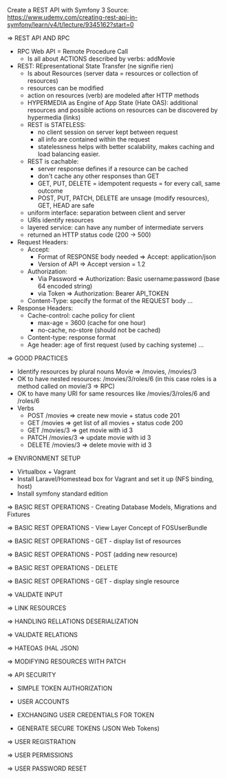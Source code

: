 Create a REST API with Symfony 3
Source: https://www.udemy.com/creating-rest-api-in-symfony/learn/v4/t/lecture/9345162?start=0

=> REST API AND RPC

* RPC Web API = Remote Procedure Call
  * Is all about ACTIONS described by verbs: addMovie
* REST: REpresentational State Transfer (ne signifie rien)
  * Is about Resources (server data = resources or collection of resources)
  * resources can be modified
  * action on resources (verb) are modeled after HTTP methods
  * HYPERMEDIA as Engine of App State (Hate OAS): additional resources and possible actions on resources can be discovered by hypermedia (links)
  * REST is STATELESS:
    * no client session on server kept between request
    * all info are contained within the request
    * statelessness helps with better scalability, makes caching and load balancing easier.
  * REST is cachable:
    * server response defines if a resource can be cached
    * don't cache any other responses than GET
    * GET, PUT, DELETE = idempotent requests = for every call, same outcome
    * POST, PUT, PATCH, DELETE are unsage (modify resources), GET, HEAD are safe
  * uniform interface: separation between client and server
  * URIs identify resources
  * layered service: can have any number of intermediate servers
  * returned an HTTP status code (200 -> 500)
* Request Headers:
  * Accept:
    * Format of RESPONSE body needed => Accept: application/json
    * Version of API => Accept version = 1.2
  * Authorization:
    * Via Password => Authorization: Basic username:password (base 64 encoded string)
    * via Token => Authorization: Bearer API_TOKEN
  * Content-Type: specify the format of the REQUEST body
    ...
* Response Headers:
  * Cache-control: cache policy for client
    * max-age = 3600 (cache for one hour)
    * no-cache, no-store (should not be cached)
  * Content-type: response format
  * Age header: age of first request (used by caching systeme)
    ...

=> GOOD PRACTICES

* Identify resources by plural nouns Movie => /movies, /movies/3
* OK to have nested resources: /movies/3/roles/6 (in this case roles is a method called on movie/3 => RPC)
* OK to have many URI for same resources like /movies/3/roles/6 and /roles/6
* Verbs
  * POST /movies => create new movie + status code 201
  * GET /movies => get list of all movies + status code 200
  * GET /movies/3 => get movie with id 3
  * PATCH /movies/3 => update movie with id 3
  * DELETE /movies/3 => delete movie with id 3

=> ENVIRONMENT SETUP

* Virtualbox + Vagrant
* Install Laravel/Homestead box for Vagrant and set it up (NFS binding, host)
* Install symfony standard edition

=> BASIC REST OPERATIONS - Creating Database Models, Migrations and Fixtures

=> BASIC REST OPERATIONS - View Layer Concept of FOSUserBundle

=> BASIC REST OPERATIONS - GET - display list of resources

=> BASIC REST OPERATIONS - POST (adding new resource)

=> BASIC REST OPERATIONS - DELETE

=> BASIC REST OPERATIONS - GET - display single resource

=> VALIDATE INPUT

=> LINK RESOURCES

=> HANDLING RELLATIONS DESERIALIZATION

=> VALIDATE RELATIONS

=> HATEOAS (HAL JSON)

=> MODIFYING RESOURCES WITH PATCH

=> API SECURITY

* SIMPLE TOKEN AUTHORIZATION

* USER ACCOUNTS

* EXCHANGING USER CREDENTIALS FOR TOKEN

* GENERATE SECURE TOKENS (JSON Web Tokens)

=> USER REGISTRATION

=> USER PERMISSIONS

=> USER PASSWORD RESET
